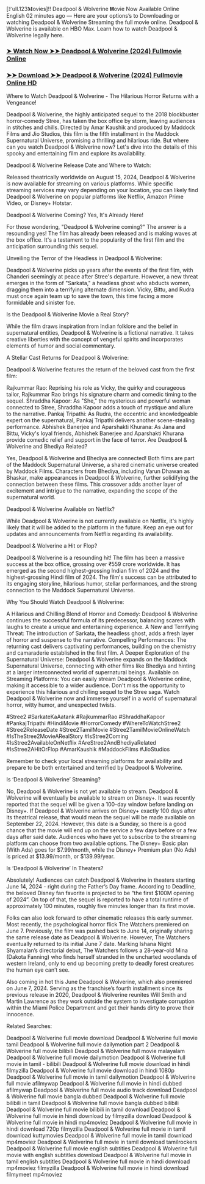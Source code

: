 [𝙵ull.123𝐌ovies]!! Deadpool & Wolverine 𝗠ovie Now Available Online English
02 minutes ago — Here are your options’s to Downloading or watching Deadpool & Wolverine Streaming the full movie online. Deadpool & Wolverine is available on HBO Max. Learn how to watch Deadpool & Wolverine legally here.

### [➤ Watch Now ➤➤ Deadpool & Wolverine (2024) Fullmovie Online](https://filmhubtv.com/en/movie/533535/deadpool-wolverine?is)

### [➤➤ Download ➤➤ Deadpool & Wolverine (2024) Fullmovie Online HD](https://filmhubtv.com/en/movie/533535/deadpool-wolverine?is)

Where to Watch Deadpool & Wolverine - The Hilarious Horror Returns with a Vengeance!

Deadpool & Wolverine, the highly anticipated sequel to the 2018 blockbuster horror-comedy Stree, has taken the box office by storm, leaving audiences in stitches and chills. Directed by Amar Kaushik and produced by Maddock Films and Jio Studios, this film is the fifth installment in the Maddock Supernatural Universe, promising a thrilling and hilarious ride. But where can you watch Deadpool & Wolverine now? Let's dive into the details of this spooky and entertaining film and explore its availability.

Deadpool & Wolverine Release Date and Where to Watch:

Released theatrically worldwide on August 15, 2024, Deadpool & Wolverine is now available for streaming on various platforms. While specific streaming services may vary depending on your location, you can likely find Deadpool & Wolverine on popular platforms like Netflix, Amazon Prime Video, or Disney+ Hotstar.

Deadpool & Wolverine Coming? Yes, It's Already Here!

For those wondering, "Deadpool & Wolverine coming?" The answer is a resounding yes! The film has already been released and is making waves at the box office. It's a testament to the popularity of the first film and the anticipation surrounding this sequel.

Unveiling the Terror of the Headless in Deadpool & Wolverine:

Deadpool & Wolverine picks up years after the events of the first film, with Chanderi seemingly at peace after Stree's departure. However, a new threat emerges in the form of "Sarkata," a headless ghost who abducts women, dragging them into a terrifying alternate dimension. Vicky, Bittu, and Rudra must once again team up to save the town, this time facing a more formidable and sinister foe.

Is the Deadpool & Wolverine Movie a Real Story?

While the film draws inspiration from Indian folklore and the belief in supernatural entities, Deadpool & Wolverine is a fictional narrative. It takes creative liberties with the concept of vengeful spirits and incorporates elements of humor and social commentary.

A Stellar Cast Returns for Deadpool & Wolverine:

Deadpool & Wolverine features the return of the beloved cast from the first film:

Rajkummar Rao: Reprising his role as Vicky, the quirky and courageous tailor, Rajkummar Rao brings his signature charm and comedic timing to the sequel. Shraddha Kapoor: As "She," the mysterious and powerful woman connected to Stree, Shraddha Kapoor adds a touch of mystique and allure to the narrative. Pankaj Tripathi: As Rudra, the eccentric and knowledgeable expert on the supernatural, Pankaj Tripathi delivers another scene-stealing performance. Abhishek Banerjee and Aparshakti Khurana: As Jana and Bittu, Vicky's loyal friends, Abhishek Banerjee and Aparshakti Khurana provide comedic relief and support in the face of terror. Are Deadpool & Wolverine and Bhediya Related?

Yes, Deadpool & Wolverine and Bhediya are connected! Both films are part of the Maddock Supernatural Universe, a shared cinematic universe created by Maddock Films. Characters from Bhediya, including Varun Dhawan as Bhaskar, make appearances in Deadpool & Wolverine, further solidifying the connection between these films. This crossover adds another layer of excitement and intrigue to the narrative, expanding the scope of the supernatural world.

Deadpool & Wolverine Available on Netflix?

While Deadpool & Wolverine is not currently available on Netflix, it's highly likely that it will be added to the platform in the future. Keep an eye out for updates and announcements from Netflix regarding its availability.

Deadpool & Wolverine a Hit or Flop?

Deadpool & Wolverine is a resounding hit! The film has been a massive success at the box office, grossing over ₹559 crore worldwide. It has emerged as the second highest-grossing Indian film of 2024 and the highest-grossing Hindi film of 2024. The film's success can be attributed to its engaging storyline, hilarious humor, stellar performances, and the strong connection to the Maddock Supernatural Universe.

Why You Should Watch Deadpool & Wolverine:

A Hilarious and Chilling Blend of Horror and Comedy: Deadpool & Wolverine continues the successful formula of its predecessor, balancing scares with laughs to create a unique and entertaining experience. A New and Terrifying Threat: The introduction of Sarkata, the headless ghost, adds a fresh layer of horror and suspense to the narrative. Compelling Performances: The returning cast delivers captivating performances, building on the chemistry and camaraderie established in the first film. A Deeper Exploration of the Supernatural Universe: Deadpool & Wolverine expands on the Maddock Supernatural Universe, connecting with other films like Bhediya and hinting at a larger interconnected world of supernatural beings. Available on Streaming Platforms: You can easily stream Deadpool & Wolverine online, making it accessible to a wider audience. Don't miss the opportunity to experience this hilarious and chilling sequel to the Stree saga. Watch Deadpool & Wolverine now and immerse yourself in a world of supernatural horror, witty humor, and unexpected twists.

#Stree2 #SarkateKaAatank #RajkummarRao #ShraddhaKapoor #PankajTripathi #HindiMovie #HorrorComedy #WhereToWatchStree2 #Stree2ReleaseDate #Stree2TamilMovie #Stree2TamilMovieOnlineWatch #IsTheStree2MovieARealStory #IsStree2Coming #IsStree2AvailableOnNetflix #AreStree2AndBhediyaRelated #IsStree2AHitOrFlop #AmarKaushik #MaddockFilms #JioStudios

Remember to check your local streaming platforms for availability and prepare to be both entertained and terrified by Deadpool & Wolverine.

Is ‘Deadpool & Wolverine’ Streaming?

No, Deadpool & Wolverine is not yet available to stream. Deadpool & Wolverine will eventually be available to stream on Disney+. It was recently reported that the sequel will be given a 100-day window before landing on Disney+. If Deadpool & Wolverine arrives on Disney+ exactly 100 days after its theatrical release, that would mean the sequel will be made available on September 22, 2024. However, this date is a Sunday, so there is a good chance that the movie will end up on the service a few days before or a few days after said date. Audiences who have yet to subscribe to the streaming platform can choose from two available options. The Disney+ Basic plan (With Ads) goes for $7.99/month, while the Disney+ Premium plan (No Ads) is priced at $13.99/month, or $139.99/year.

Is ‘Deadpool & Wolverine’ In Theaters?

Absolutely! Audiences can catch Deadpool & Wolverine in theaters starting June 14, 2024 - right during the Father’s Day frame. According to Deadline, the beloved Disney fan favorite is projected to be “the first $100M opening of 2024”. On top of that, the sequel is reported to have a total runtime of approximately 100 minutes, roughly five minutes longer than its first movie.

Folks can also look forward to other cinematic releases this early summer. Most recently, the psychological horror flick The Watchers premiered on June 7. Previously, the film was pushed back to June 14, originally sharing the same release date as Deadpool & Wolverine. However, The Watchers eventually returned to its initial June 7 date. Marking Ishana Night Shyamalan’s directorial debut, The Watchers follows a 28-year-old Mina (Dakota Fanning) who finds herself stranded in the uncharted woodlands of western Ireland, only to end up becoming pretty to deadly forest creatures the human eye can’t see.

Also coming in hot this June Deadpool & Wolverine, which also premiered on June 7, 2024. Serving as the franchise’s fourth installment since its previous release in 2020, Deadpool & Wolverine reunites Will Smith and Martin Lawrence as they work outside the system to investigate corruption within the Miami Police Department and get their hands dirty to prove their innocence.

Related Searches:

Deadpool & Wolverine full movie download Deadpool & Wolverine full movie tamil Deadpool & Wolverine full movie dailymotion part 2 Deadpool & Wolverine full movie bilibili Deadpool & Wolverine full movie malayalam Deadpool & Wolverine full movie dailymotion Deadpool & Wolverine full movie in tamil - bilibili Deadpool & Wolverine full movie download in hindi filmyzilla Deadpool & Wolverine full movie download in hindi 1080p Deadpool & Wolverine full movie in tamil dailymotion Deadpool & Wolverine full movie afilmywap Deadpool & Wolverine full movie in hindi dubbed afilmywap Deadpool & Wolverine full movie audio track download Deadpool & Wolverine full movie bangla dubbed Deadpool & Wolverine full movie bilibili in tamil Deadpool & Wolverine full movie bangla dubbed bilibili Deadpool & Wolverine full movie bilibili in tamil download Deadpool & Wolverine full movie in hindi download by filmyzilla download Deadpool & Wolverine full movie in hindi mp4moviez Deadpool & Wolverine full movie in hindi download 720p filmyzilla Deadpool & Wolverine full movie in tamil download kuttymovies Deadpool & Wolverine full movie in tamil download mp4moviez Deadpool & Wolverine full movie in tamil download tamilrockers Deadpool & Wolverine full movie english subtitles Deadpool & Wolverine full movie with english subtitles download Deadpool & Wolverine full movie in tamil english subtitles Deadpool & Wolverine full movie in hindi download mp4moviez filmyzilla Deadpool & Wolverine full movie in hindi download filmymeet mp4moviez
